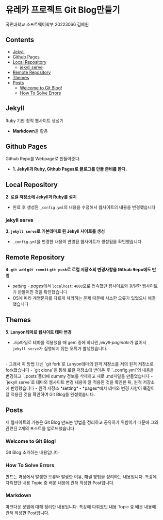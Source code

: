 # 유레카 프로젝트 Git Blog만들기

국민대학교 소프트웨어학부 20223066 김혜원

## Contents

- [Jekyll](#jekyll)
- [Github Pages](#github-pages)
- [Local Repository](#local-repository)
  - [jekyll serve](#jekyll-serve)
- [Remote Repository](#remote-repository)
- [Themes](#themes)
- [Posts](#posts)
  - [Welcome to Git Blog!](#welcome-to-git-blog!)
  - [How To Solve Errors](#how-to-solve-errors)


## Jekyll

Ruby 기반 정적 웹사이트 생성기  
- **Markdown**을 활용

## Github Pages

Github Repo를 Webpage로 만들어준다.  
- **1. Jekyll과 Ruby, Github Pages로 블로그를 만들 준비를 한다.**


## Local Repository  

**2. 로컬 저장소에 Jekyll과 Ruby를 설치**
- 완료 후 생성된 `_config.yml`의 내용을 수정해서 웹사이트의 내용을 변경했습니다

### jekyll serve  

**3. `jekyll serve`로 기본테마로 된 Jekyll 사이트를 생성**
- `_config.yml`을 변경한 내용이 반영된 웹사이트가 생성됨을 확인했습니다

## Remote Repository

**4. `git add` `git commit` `git push`로 로컬 저장소의 변경사항을 Github Repo에도 반영**
- *setting* - *pages*에서 `localhost:4000`으로 접속했던 웹사이트와 동일한 웹사이트가 만들어진 것을 확인했습니다
- OS에 따라 계행문자를 다르게 처리하는 문제 때문에 사소한 오류가 있었으나 해결했습니다


## Themes

**5. Lanyon테마로 웹사이트 테마 변경**
- .zip파일로 테마를 적용했을 때 gem 중에 하나인 *jekyll-paginate*가 없어서 `jekyll serve`가 실행되지 않는 오류가 발생했습니다.
<br/>
- 그래서 이 방법 대신 `git fork`로 Lanyon테마의 원격 저장소를 저의 원격 저장소로 fork했습니다
  - `git clone`을 통해 로컬 저장소에 받아온 후 `_config.yml`의 내용을 변경하고 `_posts`폴더에 dummy 정보를 삭제하고 새로 .md파일을 만들었습니다
  - `jekyll serve`로 테마와 웹사이트 변경 내용이 잘 적용된 것을 확인한 뒤, 원격 저장소에 반영했습니다
  - 원격 저장소 *setting* - *pages*에서 테마와 변경 사항이 똑같이 잘 적용된 것을 확인하여 Git Blog를 완성했습니다.

## Posts

제 웹사이트의 기능은 Git Blog 만드는 방법을 정리하고 공유하기 위함이기 때문에 그와 관련된 2개의 포스트를 업로드했습니다

### Welcome to Git Blog!

Git Blog 소개하는 내용입니다

### How To Solve Errors

만드는 과정에서 발생한 오류와 발생한 이유, 해결 방법을 정리하는 내용입니다.
특강에 다뤄졌던 내용 Topic 중 배운 내용에 관해 작성한 Post입니다.

### Markdown

마크다운 문법에 대해 정리한 내용입니다.
특강에 다뤄졌던 내용 Topic 중 배운 내용에 관해 작성한 Post입니다.